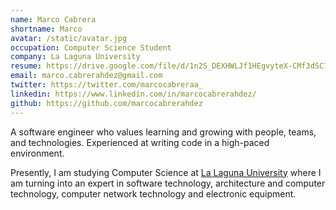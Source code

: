 ```yaml
---
name: Marco Cabrera
shortname: Marco
avatar: /static/avatar.jpg
occupation: Computer Science Student
company: La Laguna University
resume: https://drive.google.com/file/d/1n2S_DEXHWLJf1HEgvyteX-CMf3dSC7yL/view?usp=share_link
email: marco.cabrerahdez@gmail.com
twitter: https://twitter.com/marcocabreraa_
linkedin: https://www.linkedin.com/in/marcocabrerahdez/
github: https://github.com/marcocabrerahdez
---
```


A software engineer who values learning and growing with people, teams, and technologies. Experienced at writing code in a high-paced environment.

Presently, I am studying Computer Science at [La Laguna University](https://www.ull.es/) where I am turning into an expert in software technology, architecture and computer technology, computer network technology and electronic equipment.
